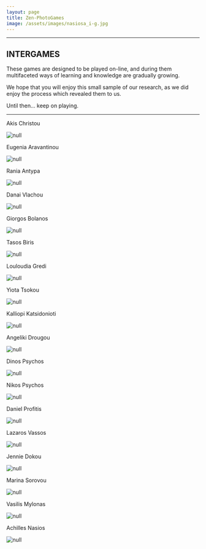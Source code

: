 ```yaml
---
layout: page
title: Zen-PhotoGames
image: /assets/images/nasiosa_i-g.jpg
---
```

- - -

## **INTERGAMES**

These games are designed to be played on-line, and during them multifaceted ways of learning and knowledge are gradually growing.

We hope that you will enjoy this small sample of our research, as we did enjoy the process which revealed them to us.

Until then… keep on playing.

- - -

Akis Christou

![null](/assets/images/christou.jpg)

Eugenia Aravantinou

![null](/assets/images/aravantinou.jpg)

Rania Antypa

![null](/assets/images/antypa.jpg)

Danai Vlachou

![null](/assets/images/vlachou.jpg)

Giorgos Bolanos

![null](/assets/images/bolanos.jpg)

Tasos Biris

![null](/assets/images/biris.jpg)

Louloudia Gredi

![null](/assets/images/gredilou.jpg)

Yiota Tsokou

![null](/assets/images/tsokou.jpg)

Kalliopi Katsidonioti

![null](/assets/images/katsidonioti.jpg)

Angeliki Drougou

![null](/assets/images/drougou.jpg)

Dinos Psychos

![null](/assets/images/dpsichos.jpg)

Nikos Psychos

![null](/assets/images/psichosn_i-g.jpg)

Daniel Profitis

![null](/assets/images/profitisok.jpg)

Lazaros Vassos

![null](/assets/images/vassosl-i-g.jpg)

Jennie Dokou

![null](/assets/images/dokou.jpg)

Marina Sorovou

![null](/assets/images/sorovouok.jpg)

Vasilis Mylonas

![null](/assets/images/mylonas.jpg)

Achilles Nasios

![null](/assets/images/nasiosa.jpg)
